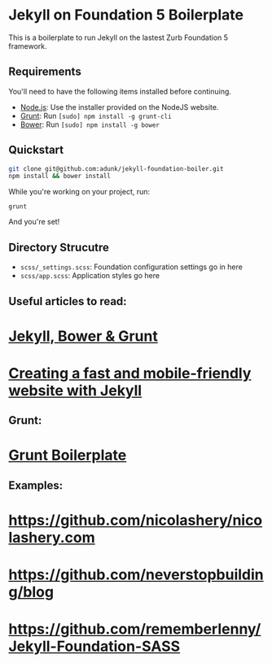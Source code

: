 # Jekyll on Foundation 5 Boilerplate

This is a boilerplate to run Jekyll on the lastest Zurb Foundation 5 framework.

## Requirements

You'll need to have the following items installed before continuing.

  * [Node.js](http://nodejs.org): Use the installer provided on the NodeJS website.
  * [Grunt](http://gruntjs.com/): Run `[sudo] npm install -g grunt-cli`
  * [Bower](http://bower.io): Run `[sudo] npm install -g bower`

## Quickstart

```bash
git clone git@github.com:adunk/jekyll-foundation-boiler.git
npm install && bower install
```

While you're working on your project, run:

`grunt`

And you're set!

## Directory Strucutre

  * `scss/_settings.scss`: Foundation configuration settings go in here
  * `scss/app.scss`: Application styles go here
  
## Useful articles to read:

  # [Jekyll, Bower & Grunt](http://pletscher.org/blog/2013/05/27/website.html)
  # [Creating a fast and mobile-friendly website with Jekyll](http://nicolashery.com/fast-mobile-friendly-website-with-jekyll/)

## Grunt:

  # [Grunt Boilerplate](http://www.integralist.co.uk/posts/grunt-boilerplate/)

## Examples:

  # https://github.com/nicolashery/nicolashery.com
  # https://github.com/neverstopbuilding/blog
  # https://github.com/rememberlenny/Jekyll-Foundation-SASS
